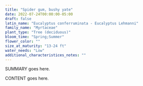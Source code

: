 ```yaml
---
title: "Spider gum, bushy yate"
date: 2022-07-24T00:00:00-05:00
draft: false
latin_name: "Eucalyptus conferruminata - Eucalyptus Lehmanni"
family_name: "Myrtaceae"
plant_type: "Tree (deciduous)"
bloom_time: "Spring;Summer"
flower_color: ""
size_at_maturity: "13-24 ft"
water_needs: "Low"
additional_characteristices_notes: ""
---
```


SUMMARY goes here.

<!--more-->

CONTENT goes here.